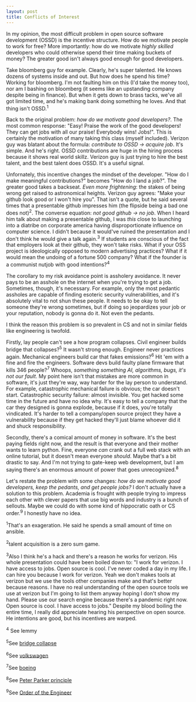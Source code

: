 ```yaml
---
layout: post
title: Conflicts of Interest
---
```

In my opinion, the most difficult problem in open source software development (OSSD) is the incentive structure. 
How do we motivate people to work for free? More importantly: how do we motivate _highly skilled_ developers who 
could otherwise spend their time making buckets of money? The greater good isn't always good enough for good developers.

Take bloomberg guy for example. Clearly, he's super talented. He knows dozens of systems inside and out. But how does he spend his time?
Working for bloomberg. I'm not faulting him on this (I'd take the money too), nor am I bashing on bloomberg (it seems
like an upstanding company despite being in finance). But when it gets down to brass tacks, we've all got limited time,
and he's making bank doing something he loves. And that thing isn't OSSD.<sup>1</sup>

Back to the original problem: _how do we motivate good developers?_.
The most common response: "Easy! Praise the work of the good developers! They can get jobs with all our praise! Everybody wins! Jobs!". 
This is certainly the motivation of many taking this class (myself included). Verizon guy was blatant about the formula:
*contribute to OSSD -> acquire job*. It's simple. And he's right. OSSD contributions are huge in the hiring process because
it shows real world skillz. Verizon guy is just trying to hire the best talent, and the best talent does OSSD. It's a useful signal.

Unfornately, this incentive changes the mindset of the developer. "How do I make meaningful contributions?" becomes "How do I land a job?".
The greater good takes a backseat. _Even more frightening_: the stakes of being wrong get raised to 
astronomical heights. Verizon guy agrees: "Make your github look good or I won't hire you". That isn't a quote,
but he said several times that a presentable github impresses him (the flipside being a bad one does not)<sup>2</sup>. The converse
equation: *not good github -> no job*. When I heard him talk about making a presentable github, I was *this* close to launching into a diatribe 
on corporate america having disproportionate influence on computer science. I didn't because it would've ruined the presentation and
I don't think he would give a talk again.<sup>3</sup> If students are conscious of the fact that employers look at their github,
they won't take risks. What if your OSS project is ideologically opposed to modern advertising practices? What if it
would mean the undoing of a fortune 500 company? What if the founder is a communist nutjob with good intentions?<sup>4</sup>

The corollary to my risk avoidance point is assholery avoidance. It never pays to be an asshole on the internet when you're trying to get a job. 
Sometimes, though, it's necessary. For example, only the most pedantic assholes are capable of finding esoteric security vulnerabilities,
and it's absolutely vital to not shun these people. It needs to be okay to tell someone they're wrong sometimes, 
but if doing so jeopardizes your job or your reputation, nobody is gonna do it. Not even the pedants.

I think the reason this problem is so prevalent in CS and not in similar fields like engineering is twofold.

Firstly, lay people can't see a how program collapses. Civil engineer builds bridge that collapses?<sup>5</sup> It wasn't strong enough. 
Engineer never practices again. Mechanical engineers build car that fakes emissions?<sup>6</sup>  Hit 'em with a fine and fire the engineers. 
Software devs build faulty plane firmware that kills 346 people?<sup>7</sup> Whoops, *something something AI, algorithms, bugs, it's not our fault*. 
My point here isn't that mistakes are more common in software, it's just they're way, way harder for the lay person to understand. For example,
catastrophic mechanical failure is obvious; the car doesn't start. Catastrophic security failure: almost invisible. You get hacked some time in
the future and have no idea why. It's easy to tell a company that the car they designed is gonna explode, because if it does, you're totally vindicated.
It's harder to tell a company/open source project they have a vulnerability because if they get hacked they'll just blame whoever did it and shuck 
responsibility.

Secondly, there's a comical amount of money in software. It's the best paying fields right now, and the result
is that everyone and their mother wants to learn python. Fine, everyone _can_ crank out a full web stack with an online tutorial, but it doesn't mean everyone
_should_. Maybe that's a bit drastic to say. And I'm not trying to gate-keep web development, but I am saying there's an enormous amount of power that goes 
unrecognized.<sup>8</sup>


Let's restate the problem with some changes: _how do we motivate good developers, keep the pedants, and get people jobs?_
I don't actually have a solution to this problem. Academia is frought with people trying to impress each other with clever 
papers that use big words and industry is a bunch of sellouts. Maybe we could do with some kind of hippocratic oath or CS order.<sup>9</sup>
I honestly have no idea.



<sup>1</sup>That's an exageration. He said he spends a small amount of time on ansible.

<sup>2</sup>talent acquisition is a zero sum game.

<sup>3</sup>Also I think he's a hack and there's a reason he works for verizon. His whole presentation
could have been boiled down to: "I work for verizon. I have access to jobs. Open source is cool.
I've never coded a day in my life. I can hire you because I work for verizon. Yeah we don't makes tools at verizon 
but we use the tools other companies make and that's better because reasons. I have no real understanding of the open source tools we
use at verizon but I'm going to list them anyway hoping I don't show my hand. Please use our search engine because there's a pandemic
right now. Open source is cool. I have access to jobs." Despite my blood boiling the entire time, I really did appreciate 
hearing his perspective on open source. He intentions are good, but his incentives are warped.

<sup>4</sup> See lemmy

<sup>5</sup>See [bridge collapse](https://www.constructiondive.com/news/osha-places-blame-for-fiu-bridge-collapse-on-engineer-contractors/556798/) 

<sup>6</sup>See [volkswagen](https://www.bbc.com/news/business-34324772) 

<sup>7</sup>See [boeing](https://www.constructiondive.com/news/osha-places-blame-for-fiu-bridge-collapse-on-engineer-contractors/556798/) 

<sup>8</sup>See [Peter Parker principle](https://youtu.be/DLj988xA08I?t=93)

<sup>9</sup>See [Order of the Engineer](https://en.wikipedia.org/wiki/Order_of_the_Engineer) 

